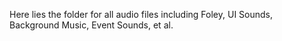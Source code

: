 Here lies the folder for all audio files including Foley, UI Sounds, Background Music, Event Sounds, et al.
